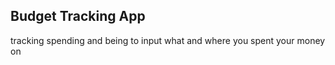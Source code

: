 ## Budget Tracking App

tracking spending and being to input what and where you spent your money on
